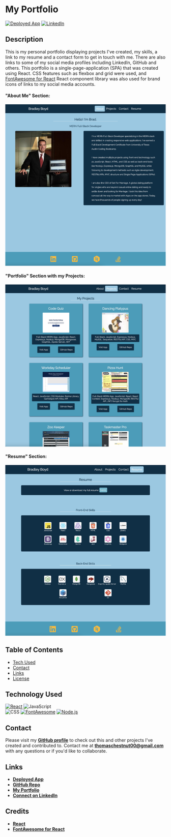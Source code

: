 # My Portfolio
<a href="https://tomchestnut.dev/">![Deployed App](https://img.shields.io/badge/My%20Portfolio-teal.svg?style=for-the-badge)</a> <a href='https://www.linkedin.com/in/thomas-chestnut/'>![LinkedIn](https://img.shields.io/badge/LinkedIn-0077B5?style=for-the-badge&logo=linkedin&logoColor=white)</a>

## Description
 This is my personal portfolio displaying projects I've created, my skills, a link to my resume  and a contact form to get in touch with me. There are also links to some of my social media profiles including LinkedIn, GitHub and others.
 This portfolio is a single-page-application (SPA) that was created using React. CSS features such as flexbox and grid were used, and [FontAwesome for React](https://fontawesome.com/how-to-use/on-the-web/using-with/react) React component library was also used for brand icons of links to my social media accounts.

#### "About Me" Section:

![About Section](./src/assets/images/screenshot-1.png)

#### "Portfolio" Section with my Projects:

![Projects Section](./src/assets/images/screenshot-2.png)

 #### "Resume" Section:
 
![Resume Section](./src/assets/images/screenshot-3.png)


  ## Table of Contents
  - [Tech Used](#tech-used)
  - [Contact](#contact)
  - [Links](#links)
  - [License](#license)
  
  ## Technology Used
  <a href='https://reactjs.org/'>![React](https://img.shields.io/badge/React-20232A?style=for-the-badge&logo=react&logoColor=61DAFB)</a>
  ![JavaScript](https://img.shields.io/badge/JavaScript-323330?style=for-the-badge&logo=javascript&logoColor=F7DF1E)  
  ![CSS](https://img.shields.io/badge/CSS3-1572B6?style=for-the-badge&logo=css3&logoColor=white)
  <a href='https://fontawesome.com/how-to-use/on-the-web/using-with/react'>![FontAwesome](https://img.shields.io/badge/Font_Awesome-4285F4?style=for-the-badge&logoColor=white)</a>
  <a href='https://nodejs.org/en/'>![Node.js](https://img.shields.io/badge/Node.js-43853D?style=for-the-badge&logo=node.js&logoColor=white)</a>

  
  ## Contact
  Please visit my **[GitHub profile](https://github.com/houst29476/)** to check out this and other projects I've created and contributed to.
  Contact me at **thomaschestnut00@gmail.com** with any questions or if you'd like to collaborate.

  ## Links
  - **[Deployed App](https://houst29476.github.io/react-portfolio/)**
  - **[GitHub Repo](https://github.com/houst29476/react-portfolio)**
  - **[My Portfolio](https://houst29476.github.io/react-portfolio)**
  - **[Connect on LinkedIn](https://www.linkedin.com/in/bradley-boyd)**

  ## Credits
  - **[React](https://reactjs.org/)**
  - **[FontAwesome for React](https://fontawesome.com/how-to-use/on-the-web/using-with/react)**